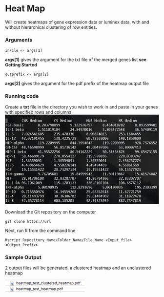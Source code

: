 # Heat Map

Will create heatmaps of gene expression data or luminex data, with and without hierarchical clustering of row entities.

### Arguments
```
inFile <- args[1]
```
**args[1]** gives the argument for the txt file of the merged genes list **see Getting Started**
```
outprefix <- args[2]
```
**args[2]** gives the argument for the pdf prefix of the heatmap output file 


### Running code

Create a **txt** file in the directory you wish to work in and paste in your genes with specified rows and columns
![image](https://github.com/suhaschandra/Data-Visualization/blob/master/Screen%20Shot%202018-07-12%20at%203.58.52%20PM.png)

Download the Git repository on the computer 

```
git clone https://url
```
Next, run R from the command line

```
Rscript Repository_Name/Folder_Name/File_Name <Input_file> <Output_Prefix>
```

### Sample Output

2 output files will be generated, a clustered heatmap and an unclustered heatmap

![image](https://github.com/suhaschandra/Data-Visualization/blob/master/Screen%20Shot%202018-07-24%20at%2011.54.57%20AM.png)
